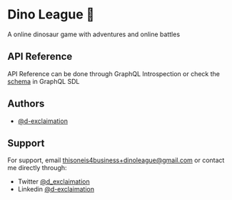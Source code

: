 # Dino League 🦕

A online  dinosaur game with adventures and online battles 


## API Reference

API Reference can be done through GraphQL Introspection or check the [schema](./packages/server/src/nexus/schema.graphql) in GraphQL SDL

## Authors

- [@d-exclaimation](https://www.github.com/d-exclaimation)


## Support

For support, email thisoneis4business+dinoleague@gmail.com or contact me directly through:
- Twitter [@d_exclaimation](https://twitter.com/d_exclaimation)
- Linkedin [@d-exclaimation](https://www.linkedin.com/in/d-exclaimation)

